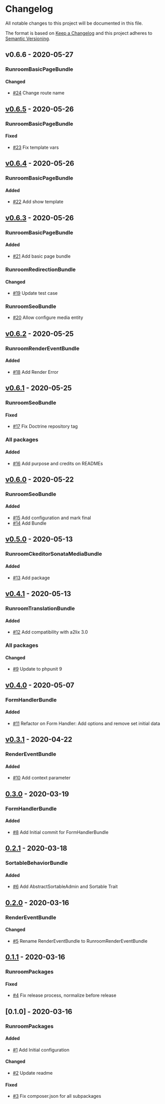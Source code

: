 # Changelog

All notable changes to this project will be documented in this file.

The format is based on [Keep a Changelog](http://keepachangelog.com/en/1.0.0/)
and this project adheres to [Semantic Versioning](http://semver.org/spec/v2.0.0.html).

<!-- changelog-linker -->

## v0.6.6 - 2020-05-27

### RunroomBasicPageBundle

#### Changed

- [#24] Change route name

## [v0.6.5] - 2020-05-26

### RunroomBasicPageBundle

#### Fixed

- [#23] Fix template vars

## [v0.6.4] - 2020-05-26

### RunroomBasicPageBundle

#### Added

- [#22] Add show template

## [v0.6.3] - 2020-05-26

### RunroomBasicPageBundle

#### Added

- [#21] Add basic page bundle

### RunroomRedirectionBundle

#### Changed

- [#19] Update test case

### RunroomSeoBundle

- [#20] Allow configure media entity

## [v0.6.2] - 2020-05-25

### RunroomRenderEventBundle

#### Added

- [#18] Add Render Error

## [v0.6.1] - 2020-05-25

### RunroomSeoBundle

#### Fixed

- [#17] Fix Doctrine repository tag

### All packages

#### Added

- [#16] Add purpose and credits on READMEs

## [v0.6.0] - 2020-05-22

### RunroomSeoBundle

#### Added

- [#15] Add configuration and mark final
- [#14] Add Bundle

## [v0.5.0] - 2020-05-13

### RunroomCkeditorSonataMediaBundle

#### Added

- [#13] Add package

## [v0.4.1] - 2020-05-13

### RunroomTranslationBundle

#### Added

- [#12] Add compatibility with a2lix 3.0

### All packages

#### Changed

- [#9] Update to phpunit 9

## [v0.4.0] - 2020-05-07

### FormHandlerBundle

#### Added

- [#11] Refactor on Form Handler: Add options and remove set initial data

## [v0.3.1] - 2020-04-22

### RenderEventBundle

#### Added

- [#10] Add context parameter

## [0.3.0] - 2020-03-19

### FormHandlerBundle

#### Added

- [#8] Add Initial commit for FormHandlerBundle

## [0.2.1] - 2020-03-18

### SortableBehaviorBundle

#### Added

- [#6] Add AbstractSortableAdmin and Sortable Trait

## [0.2.0] - 2020-03-16

### RenderEventBundle

#### Changed

- [#5] Rename RenderEventBundle to RunroomRenderEventBundle

## [0.1.1] - 2020-03-16

### RunroomPackages

#### Fixed

- [#4] Fix release process, normalize before release

## [0.1.0] - 2020-03-16

### RunroomPackages

#### Added

- [#1] Add Initial configuration

#### Changed

- [#2] Update readme

#### Fixed

- [#3] Fix composer.json for all subpackages

[#1]: https://github.com/Runroom/runroom-packages/pull/1
[#2]: https://github.com/Runroom/runroom-packages/pull/2
[#3]: https://github.com/Runroom/runroom-packages/pull/3
[#4]: https://github.com/Runroom/runroom-packages/pull/4
[#5]: https://github.com/Runroom/runroom-packages/pull/5
[0.1.1]: https://github.com/Runroom/runroom-packages/compare/0.1.0...0.1.1
[0.2.0]: https://github.com/Runroom/runroom-packages/compare/0.1.1...0.2.0
[#6]: https://github.com/Runroom/runroom-packages/pull/6
[#8]: https://github.com/Runroom/runroom-packages/pull/8
[0.2.1]: https://github.com/Runroom/runroom-packages/compare/0.2.0...0.2.1
[0.3.0]: https://github.com/Runroom/runroom-packages/compare/0.2.1...0.3.0
[#10]: https://github.com/Runroom/runroom-packages/pull/10
[#11]: https://github.com/Runroom/runroom-packages/pull/11
[v0.3.1]: https://github.com/Runroom/runroom-packages/compare/0.3.0...v0.3.1
[#12]: https://github.com/Runroom/runroom-packages/pull/12
[#9]: https://github.com/Runroom/runroom-packages/pull/9
[v0.4.0]: https://github.com/Runroom/runroom-packages/compare/v0.3.1...v0.4.0
[#13]: https://github.com/Runroom/runroom-packages/pull/13
[v0.4.1]: https://github.com/Runroom/runroom-packages/compare/v0.4.0...v0.4.1
[#15]: https://github.com/Runroom/runroom-packages/pull/15
[#14]: https://github.com/Runroom/runroom-packages/pull/14
[v0.5.0]: https://github.com/Runroom/runroom-packages/compare/v0.4.1...v0.5.0
[#17]: https://github.com/Runroom/runroom-packages/pull/17
[#16]: https://github.com/Runroom/runroom-packages/pull/16
[v0.6.0]: https://github.com/Runroom/runroom-packages/compare/v0.5.0...v0.6.0
[#18]: https://github.com/Runroom/runroom-packages/pull/18
[v0.6.1]: https://github.com/Runroom/runroom-packages/compare/v0.6.0...v0.6.1
[#21]: https://github.com/Runroom/runroom-packages/pull/21
[#20]: https://github.com/Runroom/runroom-packages/pull/20
[#19]: https://github.com/Runroom/runroom-packages/pull/19
[v0.6.2]: https://github.com/Runroom/runroom-packages/compare/v0.6.1...v0.6.2
[#22]: https://github.com/Runroom/runroom-packages/pull/22
[v0.6.3]: https://github.com/Runroom/runroom-packages/compare/v0.6.2...v0.6.3
[#23]: https://github.com/Runroom/runroom-packages/pull/23
[v0.6.4]: https://github.com/Runroom/runroom-packages/compare/v0.6.3...v0.6.4
[#24]: https://github.com/Runroom/runroom-packages/pull/24
[v0.6.5]: https://github.com/Runroom/runroom-packages/compare/v0.6.4...v0.6.5
